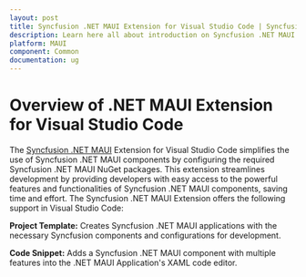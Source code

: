 ```yaml
---
layout: post
title: Syncfusion .NET MAUI Extension for Visual Studio Code | Syncfusion
description: Learn here all about introduction on Syncfusion .NET MAUI extension for Visual Studio Code which made integration made ease.
platform: MAUI
component: Common
documentation: ug
---
```


# Overview of .NET MAUI Extension for Visual Studio Code

The [Syncfusion .NET MAUI](https://marketplace.visualstudio.com/items?itemName=SyncfusionInc.MAUIVSCodeExtension) Extension for Visual Studio Code simplifies the use of Syncfusion .NET MAUI components by configuring the required Syncfusion .NET MAUI NuGet packages. This extension streamlines development by providing developers with easy access to the powerful features and functionalities of Syncfusion .NET MAUI components, saving time and effort.
The Syncfusion .NET MAUI Extension offers the following support in Visual Studio Code:

**Project Template:** Creates Syncfusion .NET MAUI applications with the necessary Syncfusion components and configurations for development.

**Code Snippet:** Adds a Syncfusion .NET MAUI component with multiple features into the .NET MAUI Application's XAML code editor.
